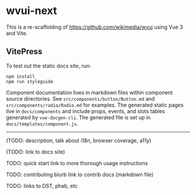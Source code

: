# wvui-next

This is a re-scaffolding of https://github.com/wikimedia/wvui using Vue 3 and Vite.

## VitePress

To test out the static docs site, run:

```
npm install
npm run styleguide
```

Component documentation lives in markdown files within component source
directories. See `src/components/button/Button.md` and `src/components/radio/Radio.md`
for examples. The generated static pages live in `docs/components` and include
props, events, and slots tables generated by `vue-docgen-cli`. The generated
file is set up in `docs/templates/component.js`.

---

(TODO: description, talk about i18n, browser coverage, a11y)

(TODO: link to docs site)

TODO: quick start
link to more thorough usage instructions	

TODO: contributing blurb
link to contrib docs (markdown file)

TODO: links to DST, phab, etc
